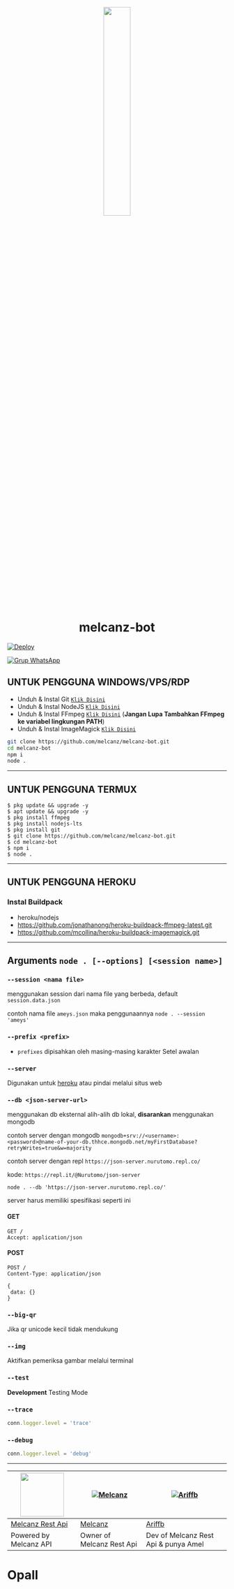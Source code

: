 <p align="center">
	<img src="https://telegra.ph/file/8d6d446b6820a23916cfc.png" width="35%" style="margin-left: auto;margin-right: auto;display: block;">
</p>
<h1 align="center">melcanz-bot</h1>


[![Deploy](https://www.herokucdn.com/deploy/button.svg)](https://heroku.com/deploy?template=https://github.com/melcanz/melcanz-bot)

[![Grup WhatsApp](https://img.shields.io/badge/WhatsApp%20Group-25D366?style=for-the-badge&logo=whatsapp&logoColor=white)](https://chat.whatsapp.com/EO4J713OkyVBlZDjBFgbLq)

## UNTUK PENGGUNA WINDOWS/VPS/RDP

* Unduh & Instal Git [`Klik Disini`](https://git-scm.com/downloads)
* Unduh & Instal NodeJS [`Klik Disini`](https://nodejs.org/en/download)
* Unduh & Instal FFmpeg [`Klik Disini`](https://ffmpeg.org/download.html) (**Jangan Lupa Tambahkan FFmpeg ke variabel lingkungan PATH**)
* Unduh & Instal ImageMagick [`Klik Disini`](https://imagemagick.org/script/download.php)

```bash
git clone https://github.com/melcanz/melcanz-bot.git
cd melcanz-bot
npm i
node .
```

---------

## UNTUK PENGGUNA TERMUX
```
$ pkg update && upgrade -y
$ apt update && upgrade -y
$ pkg install ffmpeg
$ pkg install nodejs-lts
$ pkg install git
$ git clone https://github.com/melcanz/melcanz-bot.git
$ cd melcanz-bot
$ npm i
$ node .
```
---------
## UNTUK PENGGUNA HEROKU

### Instal Buildpack
* heroku/nodejs
* https://github.com/jonathanong/heroku-buildpack-ffmpeg-latest.git
* https://github.com/mcollina/heroku-buildpack-imagemagick.git

---------

## Arguments `node . [--options] [<session name>]` 

### `--session <nama file>`

menggunakan session dari nama file yang berbeda, default `session.data.json`

contoh nama file `ameys.json` maka penggunaannya `node . --session 'ameys'`

### `--prefix <prefix>`

* `prefixes` dipisahkan oleh masing-masing karakter
Setel awalan

### `--server`

Digunakan untuk [heroku](https://heroku.com/) atau pindai melalui situs web

### `--db <json-server-url>`

menggunakan db eksternal alih-alih db lokal, **disarankan** menggunakan mongodb

contoh server dengan mongodb `mongodb+srv://<username>:<password>@name-of-your-db.thhce.mongodb.net/myFirstDatabase?retryWrites=true&w=majority`

contoh server dengan repl `https://json-server.nurutomo.repl.co/`

kode: `https://repl.it/@Nurutomo/json-server`

`node . --db 'https://json-server.nurutomo.repl.co/'`

server harus memiliki spesifikasi seperti ini

#### GET

```http
GET /
Accept: application/json
```

#### POST

```http
POST /
Content-Type: application/json

{
 data: {}
}
```

### `--big-qr`

Jika qr unicode kecil tidak mendukung

### `--img`

Aktifkan pemeriksa gambar melalui terminal

### `--test`

**Development** Testing Mode

### `--trace`

```js
conn.logger.level = 'trace'
```

### `--debug`

```js
conn.logger.level = 'debug'
```

---------
<a href="https://melcanz.com/"><img src="https://telegra.ph/file/8d6d446b6820a23916cfc.png" width="100" height="100"></a> | [![Melcanz](https://github.com/melcanz.png?size=100)](https://github.com/melcanz) | [![Ariffb](https://github.com/ariffb25.png?size=100)](https://github.com/ariffb25) 
----|----|----
[Melcanz Rest Api](https://melcanz.com/) | [Melcanz](https://github.com/melcanz) | [Ariffb](https://github.com/ariffb25) 
Powered by Melcanz API | Owner of Melcanz Rest Api | Dev of Melcanz Rest Api & punya Amel
# Opall
